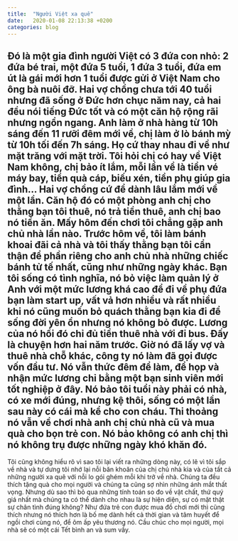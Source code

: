 ```yaml
---
title:  "Người Việt xa quê"
date:   2020-01-08 22:13:38 +0200
categories: blog
---
```

Đó là một gia đình người Việt có 3 đứa con nhỏ: 2 đứa bé trai, một đứa 5 tuổi, 1 đứa 3 tuổi, đứa em út là gái mới hơn 1 tuổi được gửi ở Việt Nam cho ông bà nuôi đỡ. Hai vợ chồng chưa tới 40 tuổi nhưng đã sống ở Đức hơn chục năm nay, cả hai đều nói tiếng Đức tốt và có một căn hộ rộng rãi nhưng ngổn ngang. Anh làm ở nhà hàng từ 10h sáng đến 11 rưỡi đêm mới về, chị làm ở lò bánh mỳ từ 10h tối đến 7h sáng. Họ cứ thay nhau đi về như mặt trăng với mặt trời. Tôi hỏi chị có hay về Việt Nam không, chị bảo ít lắm, mỗi lần về là tiền vé máy bay, tiền quà cáp, biếu xén, tiền phụ giúp gia đình... Hai vợ chồng cứ để dành lâu lắm mới về một lần. Căn hộ đó có một phòng anh chị cho thằng bạn tôi thuê, nó trả tiền thuê, anh chị bao nó tiền ăn. Mấy hôm đến chơi tôi chẳng gặp anh chủ nhà lần nào. Trước hôm về, tôi làm bánh khoai đãi cả nhà và tôi thấy thằng bạn tôi cẩn thận để phần riêng cho anh chủ nhà những chiếc bánh tử tế nhất, cũng như những ngày khác.
Bạn tôi sống có tình nghĩa, nó bỏ việc làm quản lý ở Anh với một mức lương khá cao để đi về phụ đứa bạn làm start up, vất vả hơn nhiều và rất nhiều khi nó cũng muốn bỏ quách thằng bạn kia đi để sống đời yên ổn nhưng nó không bỏ được. Lương của nó hồi đó chỉ đủ tiền thuê nhà với đi bus. Đấy là chuyện hơn hai năm trước. Giờ nó đã lấy vợ và thuê nhà chỗ khác, công ty nó làm đã gọi được vốn đầu tư. Nó vẫn thức đêm để làm, để họp và nhận mức lương chỉ bằng một bạn sinh viên mới tốt nghiệp ở đây. Nó bảo tôi tuổi này phải có nhà, có xe mới đúng, nhưng kệ thôi, sống có một lần sau này có cái mà kể cho con cháu. Thi thoảng nó vẫn về chơi nhà anh chị chủ nhà cũ và mua quà cho bọn trẻ con. Nó bảo không có anh chị thì nó không trụ được những ngày khó khăn đó.
-------
Tôi cũng không hiểu rõ vì sao tôi lại viết ra những dòng này, có lẽ vì tôi sắp về nhà và tự dưng tôi nhớ lại nỗi băn khoăn của chị chủ nhà kia và của tất cả những người xa quê với nỗi lo gói ghém mỗi khi trở về nhà. Chúng ta đều thích tặng quà cho mọi người và chúng ta cũng sợ nhìn những ánh mắt thất vọng. Nhưng dù sao thì bỏ qua những tính toán so đo về vật chất, thứ quý giá nhất mà chúng ta có thể dành cho nhau là sự hiện diện, sự có mặt thật sự chân tình đúng không? Như đứa trẻ con được mua đồ chơi mới thì cũng thích nhưng nó thích hơn là bố mẹ dành hết cả thời gian và tâm huyết để ngồi chơi cùng nó, để ôm ấp yêu thương nó. Cầu chúc cho mọi người, mọi nhà sẽ có một cái Tết bình an và sum vầy.